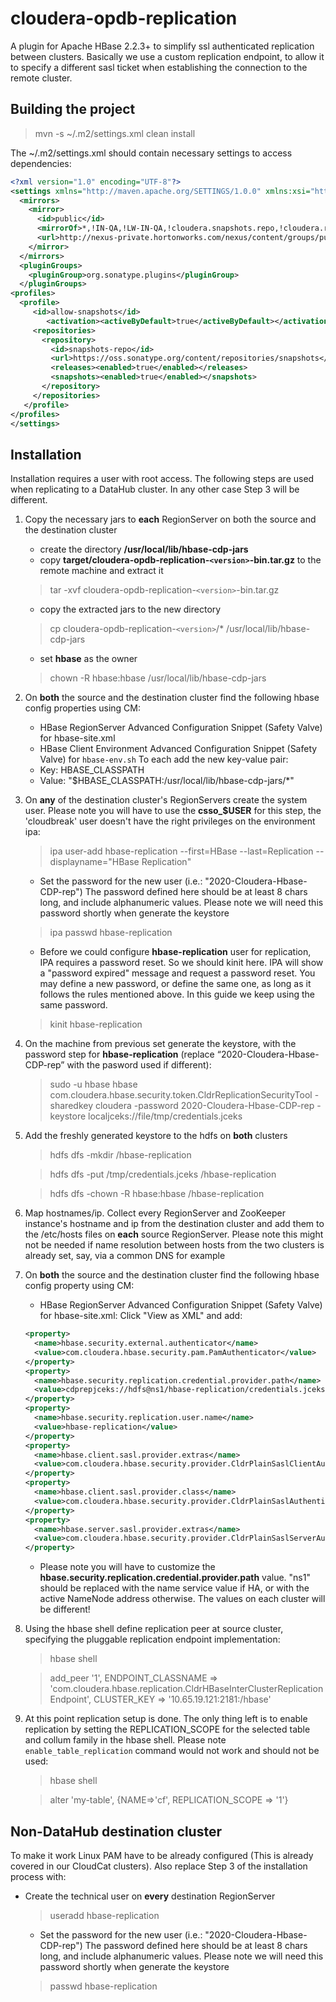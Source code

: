 # cloudera-opdb-replication  
A plugin for Apache HBase 2.2.3+ to simplify ssl authenticated replication between clusters. Basically we use a custom replication endpoint, to allow it to specify a different sasl ticket when establishing the connection to the remote cluster. 

## Building the project
> mvn -s ~/.m2/settings.xml clean install

The ~/.m2/settings.xml should contain necessary settings to access dependencies:
```xml
<?xml version="1.0" encoding="UTF-8"?>
<settings xmlns="http://maven.apache.org/SETTINGS/1.0.0" xmlns:xsi="http://www.w3.org/2001/XMLSchema-instance" xsi:schemaLocation="http://maven.apache.org/SETTINGS/1.0.0 http://maven.apache.org/xsd/settings-1.0.0.xsd">
  <mirrors>
    <mirror>
      <id>public</id>
      <mirrorOf>*,!IN-QA,!LW-IN-QA,!cloudera.snapshots.repo,!cloudera.repos</mirrorOf>
      <url>http://nexus-private.hortonworks.com/nexus/content/groups/public</url>
    </mirror>
  </mirrors>
  <pluginGroups>
    <pluginGroup>org.sonatype.plugins</pluginGroup>
  </pluginGroups>
<profiles>
  <profile>
     <id>allow-snapshots</id>
        <activation><activeByDefault>true</activeByDefault></activation>
     <repositories>
       <repository>
         <id>snapshots-repo</id>
         <url>https://oss.sonatype.org/content/repositories/snapshots</url>
         <releases><enabled>true</enabled></releases>
         <snapshots><enabled>true</enabled></snapshots>
       </repository>
     </repositories>
   </profile>
</profiles>
</settings>
```
## Installation
Installation requires a user with root access. The following steps are used when replicating to a DataHub cluster. In any other case Step 3 will be different.
1. Copy the necessary jars to **each** RegionServer on both the source and the destination cluster
	- create the directory **/usr/local/lib/hbase-cdp-jars**
	- copy **target/cloudera-opdb-replication-`<version>`-bin.tar.gz** to the remote machine and extract it
	> tar -xvf cloudera-opdb-replication-`<version>`-bin.tar.gz
	- copy the extracted jars to the new directory
	> cp cloudera-opdb-replication-`<version>`/* /usr/local/lib/hbase-cdp-jars
	- set **hbase** as the owner
	> chown -R hbase:hbase /usr/local/lib/hbase-cdp-jars
2. On **both** the source and the destination cluster find the following hbase config properties using CM: 
	- HBase RegionServer Advanced Configuration Snippet (Safety Valve) for hbase-site.xml
	- HBase Client Environment Advanced Configuration Snippet (Safety Valve) for `hbase-env.sh`
To each add the new key-value pair:
	- Key: HBASE_CLASSPATH
	- Value: "$HBASE_CLASSPATH:/usr/local/lib/hbase-cdp-jars/*"
3. On **any** of the destination cluster's RegionServers create the system user. Please note you will have to use the **csso_$USER** for this step, the 'cloudbreak' user doesn't have the right privileges on the environment ipa:
	> ipa user-add hbase-replication --first=HBase --last=Replication --displayname="HBase Replication"
	- Set the password for the new user (i.e.: "2020-Cloudera-Hbase-CDP-rep") The password defined here should be at least 8 chars long, and include alphanumeric values. Please note we will need this password shortly when generate the keystore
	> ipa passwd hbase-replication
	- Before we could configure **hbase-replication** user for replication, IPA requires a password reset. So we should kinit here. IPA will show a "password expired" message and request a password reset. You may define a new password, or define the same one, as long as it follows the rules mentioned above. In this guide we keep using the same password.
	> kinit hbase-replication
4. On the machine from previous set generate the keystore, with the password step for **hbase-replication** (replace “2020-Cloudera-Hbase-CDP-rep” with the pasword used if different):
	> sudo -u hbase hbase com.cloudera.hbase.security.token.CldrReplicationSecurityTool -sharedkey cloudera -password 2020-Cloudera-Hbase-CDP-rep -keystore localjceks://file/tmp/credentials.jceks
5. Add the freshly generated keystore to the hdfs on **both** clusters
	> hdfs dfs -mkdir /hbase-replication

	> hdfs dfs -put /tmp/credentials.jceks /hbase-replication

	> hdfs dfs -chown -R hbase:hbase /hbase-replication
6. Map hostnames/ip. Collect every RegionServer and ZooKeeper instance's hostname and ip from the destination cluster and add them to the /etc/hosts files on **each** source RegionServer. Please note this might not be needed if name resolution between hosts from the two clusters is already set, say, via a common DNS for example
7. On **both** the source and the destination cluster find the following hbase config property using CM:
	- HBase RegionServer Advanced Configuration Snippet (Safety Valve) for hbase-site.xml:
	Click "View as XML" and add:
	```xml
	<property>
	  <name>hbase.security.external.authenticator</name>
	  <value>com.cloudera.hbase.security.pam.PamAuthenticator</value>
	</property>
	<property>
	  <name>hbase.security.replication.credential.provider.path</name>
	  <value>cdprepjceks://hdfs@ns1/hbase-replication/credentials.jceks</value>
	</property>
	<property>
	  <name>hbase.security.replication.user.name</name>
	  <value>hbase-replication</value>
	</property>
	<property>
	  <name>hbase.client.sasl.provider.extras</name>
	  <value>com.cloudera.hbase.security.provider.CldrPlainSaslClientAuthenticationProvider</value>
	</property>
	<property>
	  <name>hbase.client.sasl.provider.class</name>  
	  <value>com.cloudera.hbase.security.provider.CldrPlainSaslAuthenticationProviderSelector</value>
	</property>
	<property>
	  <name>hbase.server.sasl.provider.extras</name>
	  <value>com.cloudera.hbase.security.provider.CldrPlainSaslServerAuthenticationProvider</value>
	</property>
	```
	- Please note you will have to customize the **hbase.security.replication.credential.provider.path** value. "ns1" should be replaced with the name service value if HA, or with the active NameNode address otherwise. The values on each cluster will be different!
8. Using the hbase shell define replication peer at source cluster, specifying the pluggable replication endpoint implementation:
	> hbase shell
	
	> add_peer '1', ENDPOINT_CLASSNAME => 'com.cloudera.hbase.replication.CldrHBaseInterClusterReplicationEndpoint', CLUSTER_KEY => '10.65.19.121:2181:/hbase'
	
9. At this point replication setup is done. The only thing left is to enable replication by setting the REPLICATION_SCOPE for the selected table and collum family in the hbase shell. Please note `enable_table_replication` command would not work and should not be used:
	> hbase shell
	  
	>  alter 'my-table', {NAME=>'cf', REPLICATION_SCOPE => '1'}

## Non-DataHub destination cluster
To make it work Linux PAM have to be already configured (This is already covered in our CloudCat clusters). Also replace Step 3 of the installation process with:
- Create the technical user on **every** destination RegionServer
    > useradd hbase-replication
    - Set the password for the new user (i.e.: "2020-Cloudera-Hbase-CDP-rep") The password defined here should be at least 8 chars long, and include alphanumeric values. Please note we will need this password shortly when generate the keystore                                                       
    > passwd hbase-replication

